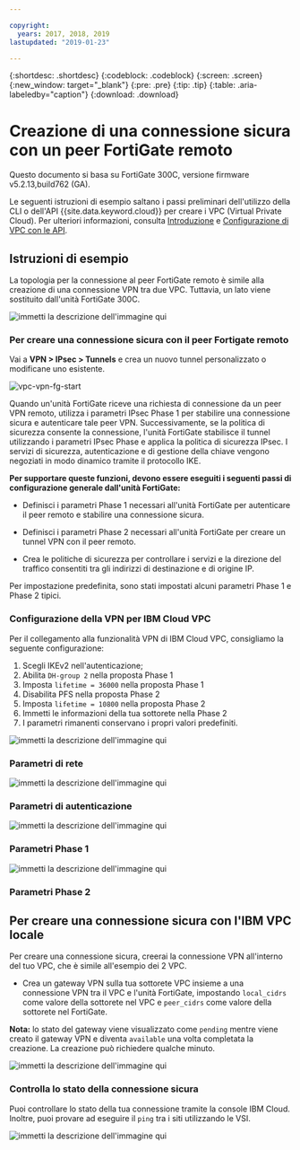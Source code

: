 ```yaml
---

copyright:
  years: 2017, 2018, 2019
lastupdated: "2019-01-23"

---
```


{:shortdesc: .shortdesc}
{:codeblock: .codeblock}
{:screen: .screen}
{:new_window: target="_blank"}
{:pre: .pre}
{:tip: .tip}
{:table: .aria-labeledby="caption"}
{:download: .download}


# Creazione di una connessione sicura con un peer FortiGate remoto

Questo documento si basa su FortiGate 300C, versione firmware	v5.2.13,build762 (GA).

Le seguenti istruzioni di esempio saltano i passi preliminari dell'utilizzo della CLI o dell'API {{site.data.keyword.cloud}} per creare i VPC (Virtual Private Cloud). Per ulteriori informazioni, consulta [Introduzione](https://{DomainName}/docs/infrastructure/vpc?topic=vpc-getting-started-with-ibm-cloud-virtual-private-cloud-infrastructure) e [Configurazione di VPC con le API](https://{DomainName}/docs/infrastructure/vpc?topic=vpc-creating-a-vpc-using-the-rest-apis).

## Istruzioni di esempio
La topologia per la connessione al peer FortiGate remoto è simile alla creazione di una connessione VPN tra due VPC. Tuttavia, un lato viene sostituito dall'unità FortiGate 300C.

![immetti la descrizione dell'immagine qui](./images/vpc-vpn-fg-figure.png)

### Per creare una connessione sicura con il peer Fortigate remoto

Vai a **VPN \> IPsec \> Tunnels** e crea un nuovo tunnel personalizzato o modificane uno esistente.

![vpc-vpn-fg-start](./images/vpc-vpn-fg-start.JPG)

Quando un'unità FortiGate riceve una richiesta di connessione da un peer VPN remoto, utilizza i parametri IPsec Phase 1 per stabilire una connessione sicura e autenticare tale peer VPN. Successivamente, se la politica di sicurezza consente la connessione, l'unità FortiGate stabilisce il tunnel utilizzando i parametri IPsec Phase e applica la politica di sicurezza IPsec. I servizi di sicurezza, autenticazione e di gestione della chiave vengono negoziati in modo dinamico tramite il protocollo IKE.

**Per supportare queste funzioni, devono essere eseguiti i seguenti passi di configurazione generale dall'unità FortiGate:**

* Definisci i parametri Phase 1 necessari all'unità FortiGate per autenticare il peer remoto e stabilire una connessione sicura.

* Definisci i parametri Phase 2 necessari all'unità FortiGate per creare un tunnel VPN con il peer remoto.

* Crea le politiche di sicurezza per controllare i servizi e la direzione del traffico consentiti tra gli indirizzi di destinazione e di origine IP.

Per impostazione predefinita, sono stati impostati alcuni parametri Phase 1 e Phase 2 tipici.

### Configurazione della VPN per IBM Cloud VPC

Per il collegamento alla funzionalità VPN di IBM Cloud VPC, consigliamo la seguente configurazione:

1. Scegli IKEv2 nell'autenticazione;
2. Abilita `DH-group 2` nella proposta Phase 1
3. Imposta `lifetime = 36000` nella proposta Phase 1
4. Disabilita PFS nella proposta Phase 2
5. Imposta `lifetime = 10800` nella proposta Phase 2
6. Immetti le informazioni della tua sottorete nella Phase 2
7. I parametri rimanenti conservano i propri valori predefiniti.

![immetti la descrizione dell'immagine qui](./images/vpc-vpn-fg-network.JPG)

### Parametri di rete

![immetti la descrizione dell'immagine qui](./images/vpc-vpn-fg-authentication.JPG)

### Parametri di autenticazione

![immetti la descrizione dell'immagine qui](./images/vpc-vpn-fg-phase1.JPG)

### Parametri Phase 1

![immetti la descrizione dell'immagine qui](./images/vpc-vpn-fg-phase2.JPG)

### Parametri Phase 2

## Per creare una connessione sicura con l'IBM VPC locale

Per creare una connessione sicura, creerai la connessione VPN all'interno del tuo VPC, che è simile all'esempio dei 2 VPC.

* Crea un gateway VPN sulla tua sottorete VPC insieme a una connessione VPN tra il VPC e l'unità FortiGate, impostando `local_cidrs` come valore della sottorete nel VPC e `peer_cidrs` come valore della sottorete nel FortiGate.

**Nota:** lo stato del gateway viene visualizzato come `pending` mentre viene creato il gateway VPN e diventa `available` una volta completata la creazione. La creazione può richiedere qualche minuto.

![immetti la descrizione dell'immagine qui](images/vpc-vpn-fg-connection.png)

### Controlla lo stato della connessione sicura

Puoi controllare lo stato della tua connessione tramite la console IBM Cloud. Inoltre, puoi provare ad eseguire il `ping` tra i siti utilizzando le VSI.

![immetti la descrizione dell'immagine qui](images/vpc-vpn-fg-status.JPG)
